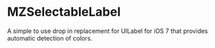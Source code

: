 # MZSelectableLabel
A simple to use drop in replacement for UILabel for iOS 7 that provides automatic detection of colors.
